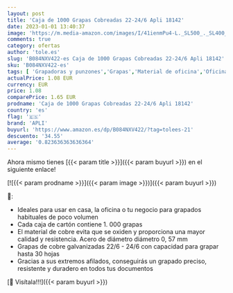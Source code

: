```yaml
---
layout: post
title: 'Caja de 1000 Grapas Cobreadas 22-24/6 Apli 18142'
date: 2023-01-01 13:40:37
image: 'https://m.media-amazon.com/images/I/41ienmPu4-L._SL500_._SL400_.jpg'
comments: true
category: ofertas
author: 'tole.es'
slug: 'B084NXV422-es Caja de 1000 Grapas Cobreadas 22-24/6 Apli 18142'
sku: 'B084NXV422-es'
tags: [ 'Grapadoras y punzones','Grapas','Material de oficina','Oficina y papelería','apli','🇪🇸', ]
actualPrice: 1.08 EUR
currency: EUR
price: 1.08
comparePrice: 1.65 EUR
prodname: 'Caja de 1000 Grapas Cobreadas 22-24/6 Apli 18142'
country: 'es'
flag: '🇪🇸'
brand: 'APLI'
buyurl: 'https://www.amazon.es/dp/B084NXV422/?tag=tolees-21'
descuento: '34.55'
average: '0.823636363636364'
---
```


Ahora mismo tienes [{{< param title >}}]({{< param buyurl >}}) en el siguiente enlace!

[![{{< param prodname >}}]({{< param image >}})]({{< param buyurl >}})

🔎:

- Ideales para usar en casa, la oficina o tu negocio para grapados habituales de poco volumen
- Cada caja de cartón contiene 1. 000 grapas
- El material de cobre evita que se oxiden y proporciona una mayor calidad y resistencia. Acero de diámetro diámetro 0, 57 mm
- Grapas de cobre galvanizadas 22/6 - 24/6 con capacidad para grapar hasta 30 hojas
- Gracias a sus extremos afilados, conseguirás un grapado preciso, resistente y duradero en todos tus documentos

[🛒 Visítala!!!]({{< param buyurl >}})
